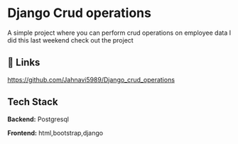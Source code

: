 
# Django Crud operations

A simple project where you can perform crud operations on employee data
I did this last weekend check out the project



## 🔗 Links
https://github.com/Jahnavi5989/Django_crud_operations


## Tech Stack

**Backend:** Postgresql

**Frontend:** html,bootstrap,django

